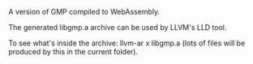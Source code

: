 A version of GMP compiled to WebAssembly. 

The generated libgmp.a archive can be used by LLVM's LLD tool.

To see what's inside the archive: llvm-ar x libgmp.a 
(lots of files will be produced by this in the current folder).